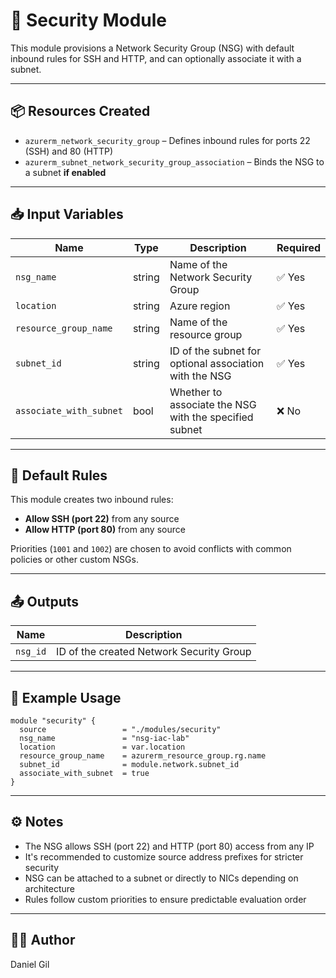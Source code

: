 # 🔐 Security Module

This module provisions a Network Security Group (NSG) with default inbound rules for SSH and HTTP, and can optionally associate it with a subnet.

---

## 📦 Resources Created

- `azurerm_network_security_group` – Defines inbound rules for ports 22 (SSH) and 80 (HTTP)  
- `azurerm_subnet_network_security_group_association` – Binds the NSG to a subnet **if enabled**

---

## 📥 Input Variables

| Name                   | Type   | Description                                                | Required |
|------------------------|--------|------------------------------------------------------------|----------|
| `nsg_name`             | string | Name of the Network Security Group                         | ✅ Yes   |
| `location`             | string | Azure region                                               | ✅ Yes   |
| `resource_group_name`  | string | Name of the resource group                                 | ✅ Yes   |
| `subnet_id`            | string | ID of the subnet for optional association with the NSG     | ✅ Yes   |
| `associate_with_subnet`| bool   | Whether to associate the NSG with the specified subnet      | ❌ No    |

---

## 🔐 Default Rules

This module creates two inbound rules:

- **Allow SSH (port 22)** from any source  
- **Allow HTTP (port 80)** from any source  

Priorities (`1001` and `1002`) are chosen to avoid conflicts with common policies or other custom NSGs.

---

## 📤 Outputs

| Name     | Description                                     |
|----------|-------------------------------------------------|
| `nsg_id` | ID of the created Network Security Group         |

---

## 🧪 Example Usage

```hcl
module "security" {
  source                 = "./modules/security"
  nsg_name               = "nsg-iac-lab"
  location               = var.location
  resource_group_name    = azurerm_resource_group.rg.name
  subnet_id              = module.network.subnet_id
  associate_with_subnet  = true
}
```
---

## ⚙️ Notes

- The NSG allows SSH (port 22) and HTTP (port 80) access from any IP
- It's recommended to customize source address prefixes for stricter security
- NSG can be attached to a subnet or directly to NICs depending on architecture
- Rules follow custom priorities to ensure predictable evaluation order

---
## 🧑‍💻 Author

Daniel Gil